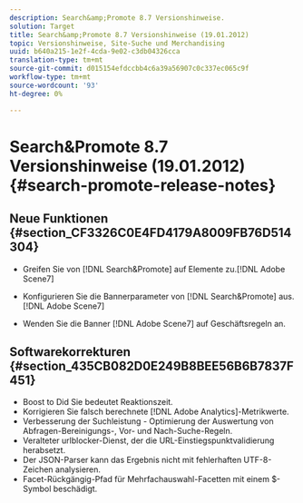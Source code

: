 ```yaml
---
description: Search&amp;Promote 8.7 Versionshinweise.
solution: Target
title: Search&amp;Promote 8.7 Versionshinweise (19.01.2012)
topic: Versionshinweise, Site-Suche und Merchandising
uuid: b640a215-1e2f-4cda-9e02-c3db04326cca
translation-type: tm+mt
source-git-commit: d015154efdccbb4c6a39a56907c0c337ec065c9f
workflow-type: tm+mt
source-wordcount: '93'
ht-degree: 0%

---
```



# Search&amp;Promote 8.7 Versionshinweise (19.01.2012){#search-promote-release-notes}

## Neue Funktionen {#section_CF3326C0E4FD4179A8009FB76D514304}

* Greifen Sie von [!DNL Search&Promote] auf Elemente zu.[!DNL Adobe Scene7]
* Konfigurieren Sie die Bannerparameter von [!DNL Search&Promote] aus.[!DNL Adobe Scene7]

* Wenden Sie die Banner [!DNL Adobe Scene7] auf Geschäftsregeln an.

## Softwarekorrekturen {#section_435CB082D0E249B8BEE56B6B7837F451}

* Boost to Did Sie bedeutet Reaktionszeit.
* Korrigieren Sie falsch berechnete [!DNL Adobe Analytics]-Metrikwerte.
* Verbesserung der Suchleistung - Optimierung der Auswertung von Abfragen-Bereinigungs-, Vor- und Nach-Suche-Regeln.
* Veralteter urlblocker-Dienst, der die URL-Einstiegspunktvalidierung herabsetzt.
* Der JSON-Parser kann das Ergebnis nicht mit fehlerhaften UTF-8-Zeichen analysieren.
* Facet-Rückgängig-Pfad für Mehrfachauswahl-Facetten mit einem $-Symbol beschädigt.

